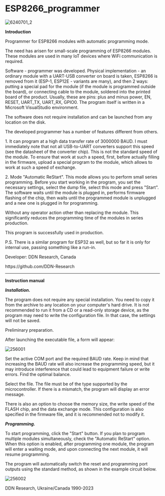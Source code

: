 # ESP8266_programmer

![6240701_2](https://github.com/DDN-Research/ESP8266_programmer/assets/71212733/99d80e33-0d9c-4509-8906-8442d233b9ae)

<b>Introduction</b>

<p>Programmer for ESP8266 modules with automatic programming mode.</p>
<p>The need has arisen for small-scale programming of ESP8266 modules. These modules are used in many IoT devices where WiFi communication is required.</p>
<p>Software - programmer was developed. Physical implementation - an ordinary module with a UART-USB converter on board is taken, ESP8266 is removed from it (ESP-1, ESP12E - variants are many), and then 2 ways: putting a special pad for the module (if the module is programmed outside the board), or connecting cable to the module, soldered into the printed board of the product. Usually, these are pins: plus and minus power, EN, RESET, UART_TX, UART_RX, GPIO0. The program itself is written in a Microsoft VisualStudio environment. <p>The software does not require installation and can be launched from any location on the disk.</p>
<p>The developed programmer has a number of features different from others.</p>
<p>1. It can program at a high data transfer rate of 3000000 BAUD. I must immediately note that not all USB-to-UART converters support this speed (see the datasheet of the converter chip). This is not the standard speed of the module. To ensure that work at such a speed, first, before actually filling in the firmware, upload a special program to the module, which allows to work at such a speed of exchange.</p>
<p>2. Mode "Automatic ReStart". This mode allows you to perform small series programming. Before you start working in the program, you set the necessary settings, select the dump file, select this mode and press "Start". The software waits until the module is plugged in, performs firmware flashing of the chip, then waits until the programmed module is unplugged and a new one is plugged in for programming.</p>
<p>Without any operator action other than replacing the module. This significantly reduces the programming time of the modules in series production.</p>
<p>This program is successfully used in production.</p>
<p>P.S. There is a similar program for ESP32 as well, but so far it is only for internal use, passing something like a run-in.</p>
<p></p>
<p>Developer: DDN Research, Canada</p>
<p>https://github.com/DDN-Research</p>

<hr>

<b>Instruction manual</b>

<b><i>Installation.</b></i>

<p>The program does not require any special installation. You need to copy it from the archive to any location on your computer's hard drive. It is not recommended to run it from a CD or a read-only storage device, as the program may need to write the configuration file. In that case, the settings will not be saved.

<p>Preliminary preparation.

<p>After launching the executable file, a form will appear: 

  ![256001](https://github.com/DDN-Research/ESP8266_programmer/assets/71212733/379e9dd3-3ae9-4d69-9dfc-47084144a6a4)

<p>Set the active COM port and the required BAUD rate. Keep in mind that increasing the BAUD rate will also increase the programming speed, but it may introduce interference that could lead to equipment failure or write errors. Find the optimal balance.

<p>Select the file. The file must be of the type supported by the microcontroller. If there is a mismatch, the program will display an error message.

<p>There is also an option to choose the memory size, the write speed of the FLASH chip, and the data exchange mode. This configuration is also specified in the firmware file, and it is recommended not to modify it.

<b><i>Programming.</b></i>

<p>To start programming, click the "Start" button. If you plan to program multiple modules simultaneously, check the "Automatic ReStart" option. When this option is enabled, after programming one module, the program will enter a waiting mode, and upon connecting the next module, it will resume programming.

<p>The program will automatically switch the reset and programming port outputs using the standard method, as shown in the example circuit below.

![256002](https://github.com/DDN-Research/ESP8266_programmer/assets/71212733/ed68a968-4d26-411c-897c-a4260bcb8352)

<p>DDN Research, Ukraine/Canada 1990-2023 </p>

